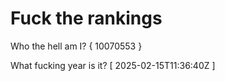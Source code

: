 # Fuck the rankings

Who the hell am I?
{ 10070553 }

What fucking year is it?
[ 2025-02-15T11:36:40Z ]
